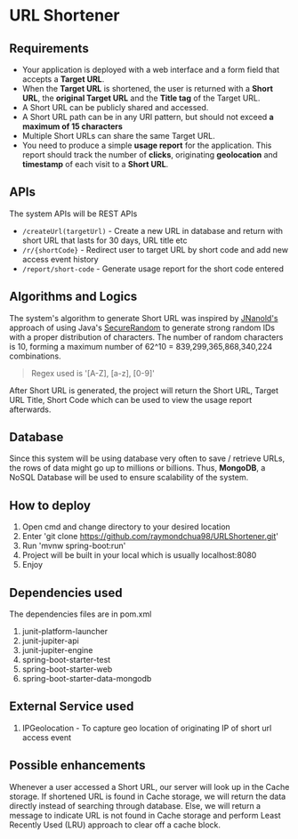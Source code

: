 # URL Shortener 
 ## Requirements
 * Your application is deployed with a web interface and a form field that accepts a **Target URL**.
 * When the **Target URL** is shortened, the user is returned with a **Short URL**, the **original Target URL** and the **Title tag** of the Target URL.
 * A Short URL can be publicly shared and accessed.
 * A Short URL path can be in any URI pattern, but should not exceed **a maximum of 15 characters**
 * Multiple Short URLs can share the same Target URL.
 * You need to produce a simple **usage report** for the application. This report should track the number of **clicks**, originating **geolocation** and **timestamp** of each visit to a **Short URL**.
 
## APIs
The system APIs will be REST APIs
* `/createUrl(targetUrl)` - Create a new URL in database and return with short URL that lasts for 30 days, URL title etc
* `/r/{shortCode}` - Redirect user to target URL by short code and add new access event history
* `/report/short-code` - Generate usage report for the short code entered

## Algorithms and Logics
The system's algorithm to generate Short URL was inspired by [JNanold's](https://github.com/aventrix/jnanoid) approach of using Java's [SecureRandom](https://docs.oracle.com/javase/7/docs/api/java/security/SecureRandom.html) to generate strong random IDs with a proper distribution of characters. The number of random characters is 10, forming a maximum number of 62^10 = 839,299,365,868,340,224 combinations.
> Regex used is '[A-Z], [a-z], [0-9]'
 
After Short URL is generated, the project will return the Short URL, Target URL Title, Short Code which can be used to view the usage report afterwards. 

## Database
Since this system will be using database very often to save / retrieve URLs, the rows of data might go up to millions or billions. Thus, **MongoDB**, a NoSQL Database will be used to ensure scalability of the system.

## How to deploy
1. Open cmd and change directory to your desired location
2. Enter 'git clone https://github.com/raymondchua98/URLShortener.git'
3. Run 'mvnw spring-boot:run'
4. Project will be built in your local which is usually localhost:8080
5. Enjoy

## Dependencies used
The dependencies files are in pom.xml
1. junit-platform-launcher
2. junit-jupiter-api
3. junit-jupiter-engine
4. spring-boot-starter-test
5. spring-boot-starter-web
6. spring-boot-starter-data-mongodb

## External Service used
1. IPGeolocation - To capture geo location of originating IP of short url access event

## Possible enhancements
Whenever a user accessed a Short URL, our server will look up in the Cache storage.
If shortened URL is found in Cache storage, we will return the data directly instead of searching through database. Else, we will return a message to indicate URL is not found in Cache storage and perform Least Recently Used (LRU) approach to clear off a cache block. 